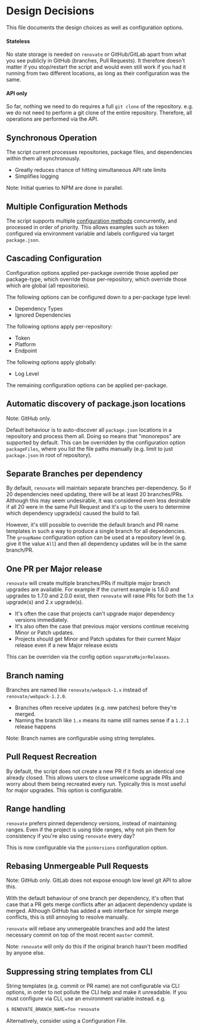 # Design Decisions

This file documents the design choices as well as configuration options.

#### Stateless

No state storage is needed on `renovate` or GitHub/GitLab apart from what you see publicly in GitHub (branches, Pull Requests). It therefore doesn't matter if you stop/restart the script and would even still work if you had it running from two different locations, as long as their configuration was the same.

#### API only

So far, nothing we need to do requires a full `git clone` of the repository. e.g. we do not need to perform a git clone of the entire repository. Therefore, all operations are performed via the API.

## Synchronous Operation

The script current processes repositories, package files, and dependencies within them all synchronously.

- Greatly reduces chance of hitting simultaneous API rate limits
- Simplifies logging

Note: Initial queries to NPM are done in parallel.

## Multiple Configuration Methods

The script supports multiple [configuration methods](configuration.md) concurrently, and processed in order of priority.
This allows examples such as token configured via environment variable and labels configured via target `package.json`.

## Cascading Configuration

Configuration options applied per-package override those applied per package-type, which override those per-repository, which override those which are global (all repositories).

The following options can be configured down to a per-package type level:

- Dependency Types
- Ignored Dependencies

The following options apply per-repository:

- Token
- Platform
- Endpoint

The following options apply globally:

- Log Level

The remaining configuration options can be applied per-package.

## Automatic discovery of package.json locations

Note: GitHub only.

Default behaviour is to auto-discover all `package.json` locations in a repository and process them all.
Doing so means that "monorepos" are supported by default.
This can be overridden by the configuration option `packageFiles`, where you list the file paths manually (e.g. limit to just `package.json` in root of repository).

## Separate Branches per dependency

By default, `renovate` will maintain separate branches per-dependency. So if 20 dependencies need updating, there will be at least 20 branches/PRs. Although this may seem undesirable, it was considered even less desirable if all 20 were in the same Pull Request and it's up to the users to determine which dependency upgrade(s) caused the build to fail.

However, it's still possible to override the default branch and PR name templates in such a way to produce a single branch for all dependencies. The `groupName` configuration option can be used at a repository level (e.g. give it the value `All`) and then all dependency updates will be in the same branch/PR.

## One PR per Major release

`renovate` will create multiple branches/PRs if multiple major branch upgrades are available. For example if the current example is 1.6.0 and upgrades to 1.7.0 and 2.0.0 exist, then `renovate` will raise PRs for both the 1.x upgrade(s) and 2.x upgrade(s).

- It's often the case that projects can't upgrade major dependency versions immediately.
- It's also often the case that previous major versions continue receiving Minor or Patch updates.
- Projects should get Minor and Patch updates for their current Major release even if a new Major release exists

This can be overriden via the config option `separateMajorReleases`.

## Branch naming

Branches are named like `renovate/webpack-1.x` instead of `renovate/webpack-1.2.0`.

- Branches often receive updates (e.g. new patches) before they're merged.
- Naming the branch like `1.x` means its name still names sense if a `1.2.1` release happens

Note: Branch names are configurable using string templates.

## Pull Request Recreation

By default, the script does not create a new PR if it finds an identical one already closed. This allows users to close unwelcome upgrade PRs and worry about them being recreated every run. Typically this is most useful for major upgrades.
This option is configurable.

## Range handling

`renovate` prefers pinned dependency versions, instead of maintaining ranges. Even if the project is using tilde ranges, why not pin them for consistency if you're also using `renovate` every day?

This is now configurable via the `pinVersions` configuration option.

## Rebasing Unmergeable Pull Requests

Note: GitHub only. GitLab does not expose enough low level git API to allow this.

With the default behaviour of one branch per dependency, it's often that case that a PR gets merge conflicts after an adjacent dependency update is merged. Although GitHub has added a web interface for simple merge conflicts, this is still annoying to resolve manually.

`renovate` will rebase any unmergeable branches and add the latest necessary commit on top of the most recent `master` commit.

Note: `renovate` will only do this if the original branch hasn't been modified by anyone else.

## Suppressing string templates from CLI

String templates (e.g. commit or PR name) are not configurable via CLI options, in order to not pollute the CLI help and make it unreadable. If you must configure via CLI, use an environment variable instead. e.g.

```sh
$ RENOVATE_BRANCH_NAME=foo renovate
```

Alternatively, consider using a Configuration File.
